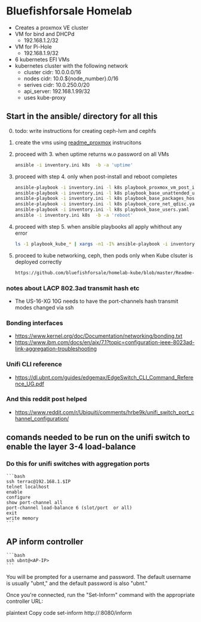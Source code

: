 # Bluefishforsale Homelab

- Creates a proxmox VE cluster
- VM for bind and DHCPd
    -  192.168.1.2/32
- VM for Pi-Hole
    -  192.168.1.9/32
- 6 kubernetes EFI VMs
- kubernetes cluster with the following network
    - cluster cidr: 10.0.0.0/16
    - nodes cidr: 10.0.${node_number}.0/16
    - serives cidr: 10.0.250.0/20
    - api_server: 192.168.1.99/32
    - uses kube-proxy


## Start in the ansible/ directory for all this

0. todo: write instructions for creating ceph-lvm and cephfs

1. create the vms using [readme_proxmox](readme_proxmox) instrucitons

2. proceed with 3. when uptime returns w.o password on all VMs

    ```bash
    ansible -i inventory.ini k8s  -b -a 'uptime'
    ```

3. proceed with step 4. only when post-install and reboot completes

    ```bash
    ansible-playbook -i inventory.ini -l k8s playbook_proxmox_vm_post_install.yaml
    ansible-playbook -i inventory.ini -l k8s playbook_base_unattended_upgrade.yaml
    ansible-playbook -i inventory.ini -l k8s playbook_base_packages_host_settings.yaml
    ansible-playbook -i inventory.ini -l k8s playbook_core_net_qdisc.yaml
    ansible-playbook -i inventory.ini -l k8s playbook_base_users.yaml
    ansible -i inventory.ini k8s  -b -a 'reboot'
    ```

4. proceed with step 5. when ansible playbooks all apply whithout any error

    ```bash
    ls -1 playbook_kube_* | xargs -n1 -I% ansible-playbook -i inventory.ini  %
    ```

5. proceed to kube networking, ceph, then pods only when Kube clsuter is deployed correctly

    ```bash
    https://github.com/bluefishforsale/homelab-kube/blob/master/Readme-proxmox.md
    ```

### notes about LACP 802.3ad transmit hash etc

  - The US-16-XG 10G needs to have the port-channels hash transmit modes changed via ssh

### Bonding interfaces

  - https://www.kernel.org/doc/Documentation/networking/bonding.txt
  - https://www.ibm.com/docs/en/aix/7.1?topic=configuration-ieee-8023ad-link-aggregation-troubleshooting

### Unifi CLI reference

  - https://dl.ubnt.com/guides/edgemax/EdgeSwitch_CLI_Command_Reference_UG.pdf

### And this reddit post helped

  - https://www.reddit.com/r/Ubiquiti/comments/hrbe9k/unifi_switch_port_channel_configuration/

## comands needed to be run on the unifi switch to enable the layer 3-4 load-balance

### Do this for unifi switches with aggregation ports

    ```bash
    ssh terrac@192.168.1.$IP
    telnet localhost
    enable
    configure
    show port-channel all
    port-channel load-balance 6 (slot/port  or all)
    exit
    write memory
    ```

## AP inform controller

    ```bash
    ssh ubnt@<AP-IP>
    ```
You will be prompted for a username and password. The default username is usually "ubnt," and the default password is also "ubnt."

Once you're connected, run the "Set-Inform" command with the appropriate controller URL:

plaintext
Copy code
set-inform http://<controller-IP>:8080/inform